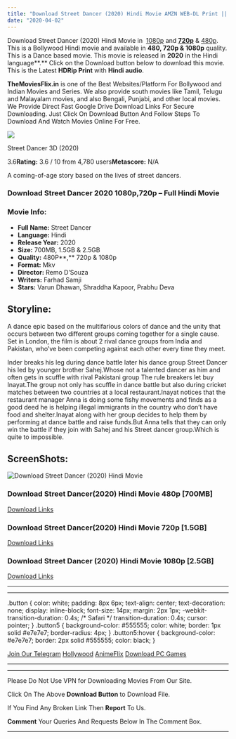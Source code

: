 ```yaml
---
title: "Download Street Dancer (2020) Hindi Movie AMZN WEB-DL Print || 720p [1.5GB] || 1080p [2.5GB]"
date: "2020-04-02"
---
```


Download Street Dancer (2020) Hindi Movie in  [1080p](https://1moviesflix.com/1080p-movies/) and [**720p**](https://1moviesflix.com/720p-movies/) & [480p](https://1moviesflix.com/480p-movies/). This is a Bollywood Hindi movie and available in **480, 720p & 1080p** quality. This is a Dance based movie. This movie is released in **2020** in the Hindi language**.** Click on the Download button below to download this movie. This is the Latest **HDRip Print** with **Hindi audio**.

**TheMoviesFlix.in** is one of the Best Websites/Platform For Bollywood and Indian Movies and Series. We also provide south movies like Tamil, Telugu and Malayalam movies, and also Bengali, Punjabi, and other local movies. We Provide Direct Fast Google Drive Download Links For Secure Downloading. Just Click On Download Button And Follow Steps To Download And Watch Movies Online For Free.

[![](https://m.media-amazon.com/images/M/MV5BYjZlMTg1NDktNzI2My00Mjg2LTk3NzktZWQ5ZDJhYmJkNGExXkEyXkFqcGdeQXVyOTAzMTc2MjA@._V1_SX300.jpg)](https://www.imdb.com/title/tt9648672/ "Street Dancer 3D")

Street Dancer 3D (2020)

3.6**Rating:** 3.6 / 10 from 4,780 users**Metascore:** N/A

A coming-of-age story based on the lives of street dancers.

### Download Street Dancer 2020 1080p,720p – Full Hindi Movie

### Movie Info:

- **Full Name:** Street Dancer
- **Language:** Hindi
- **Release Year:** 2020
- **Size:** 700MB, 1.5GB & 2.5GB
- **Quality:** 480P**,** 720p & 1080p
- **Format:** Mkv
- **Director:** Remo D’Souza
- **Writers:** Farhad Samji
- **Stars:** Varun Dhawan, Shraddha Kapoor, Prabhu Deva

## Storyline:

A dance epic based on the multifarious colors of dance and the unity that occurs between two different groups coming together for a single cause. Set in London, the film is about 2 rival dance groups from India and Pakistan, who’ve been competing against each other every time they meet.

Inder breaks his leg during dance battle later his dance group Street Dancer his led by younger brother Sahej.Whose not a talented dancer as him and often gets in scuffle with rival Pakistani group The rule breakers let buy Inayat.The group not only has scuffle in dance battle but also during cricket matches between two countries at a local restaurant.Inayat notices that the restaurant manager Anna is doing some fishy movements and finds as a good deed he is helping illegal immigrants in the country who don’t have food and shelter.Inayat along with her group decides to help them by performing at dance battle and raise funds.But Anna tells that they can only win the battle if they join with Sahej and his Street dancer group.Which is quite to impossible.

## ScreenShots:

![Download Street Dancer (2020) Hindi Movie](https://i.imgur.com/qQhJe0i.jpg)

### Download Street Dancer(2020) Hindi Movie 480p \[700MB\]

[Download Links](https://1moviesflix.com?a270777880=RDdHemtrdXBVd2dBSTh0RmJKUG13Vzl1Vk9EWm4yWUNPWDh4KzIvYkFoOTMzMmtOY2RiSUV6Zmh3enJYTHJhYXRlVG9NUHovWjJaNHhFM2JmQ3NRWUdJZVdncXMxZ0I1NzdYbFkzTVhqSlU9)

### Download Street Dancer(2020) Hindi Movie 720p \[1.5GB\]

[Download Links](https://1moviesflix.com?a270777880=RDdHemtrdXBVd2dBSTh0RmJKUG13Vzl1Vk9EWm4yWUNPWDh4KzIvYkFoOTMzMmtOY2RiSUV6Zmh3enJYTHJhYVRrRGU5TnZhbGQ2bUpCeVI0UGY1SkRIcUZDNlR5Q243T0dPT211LzFNNU09)

### Download Street Dancer (2020) Hindi Movie 1080p \[2.5GB\]

[Download Links](https://1moviesflix.com?a270777880=RDdHemtrdXBVd2dBSTh0RmJKUG13Vzl1Vk9EWm4yWUNPWDh4KzIvYkFoOTMzMmtOY2RiSUV6Zmh3enJYTHJhYUFZckpsV3FyYzJwRThUa3YvTStZbFpuVE14SEhXSkxGLzYxV0dMVjJSaVE9)

* * *

* * *

.button { color: white; padding: 8px 6px; text-align: center; text-decoration: none; display: inline-block; font-size: 14px; margin: 2px 1px; -webkit-transition-duration: 0.4s; /\* Safari \*/ transition-duration: 0.4s; cursor: pointer; } .button5 { background-color: #555555; color: white; border: 1px solid #e7e7e7; border-radius: 4px; } .button5:hover { background-color: #e7e7e7; border: 2px solid #555555; color: black; }

[Join Our Telegram](http://gdrivepro.xyz/join.php) [Hollywood](https://moviesverse.com/) [AnimeFlix](https://animeflix.in/) [Download PC Games](https://gamesflix.net/)  

* * *

* * *

  

Please Do Not Use VPN for Downloading Movies From Our Site.

Click On The Above **Download Button** to Download File.

If You Find Any Broken Link Then **Report** To Us.

**Comment** Your Queries And Requests Below In The Comment Box.

* * *
